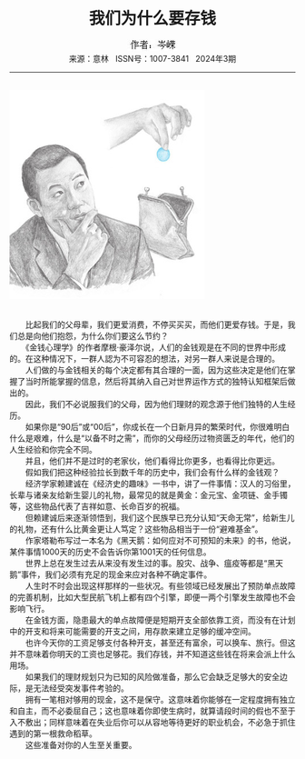 # <center>我们为什么要存钱</center>

<div align=center><img src="https://raw.githubusercontent.com/leaguecn/magazines/main/img_authors/%25d7%25f7%25d5%25df%25a3%25ba%25e1%25af%25e1%25c9.jpg"></div>

<center>来源：意林   ISSN号：1007-3841   2024年3期</center>

* * *

<br>![](https://raw.githubusercontent.com/leaguecn/magazines/main/img/yili20240336-1-l.jpg)

  
<br>　　比起我们的父母辈，我们更爱消费，不停买买买，而他们更爱存钱。于是，我们总是向他们抱怨，为什么你们要这么节约？  
　　《金钱心理学》的作者摩根·豪泽尔说，人们的金钱观是在不同的世界中形成的。在这种情况下，一群人認为不可容忍的想法，对另一群人来说是合理的。  
　　人们做的与金钱相关的每个决定都有其合理的一面，因为这些决定是他们在掌握了当时所能掌握的信息，然后将其纳入自己对世界运作方式的独特认知框架后做出的。  
　　因此，我们不必说服我们的父母，因为他们理财的观念源于他们独特的人生经历。  
　　如果你是“90后”或“00后”，你成长在一个日新月异的繁荣时代，你很难明白什么是艰难，什么是“以备不时之需”，而你的父母经历过物资匮乏的年代，他们的人生经验和你完全不同。  
　　并且，他们并不是过时的老家伙，他们看得比你更多，也看得比你更远。  
　　假如我们把这种经验拉长到数千年的历史中，我们会有什么样的金钱观？  
　　经济学家赖建诚在《经济史的趣味》一书中，讲了一件事情：汉人的习俗里，长辈与诸亲友给新生婴儿的礼物，最常见的就是黄金：金元宝、金项链、金手镯等，这些物品代表了吉祥如意、长命百岁的祝福。  
　　但赖建诚后来逐渐领悟到，我们这个民族早已充分认知“天命无常”，给新生儿的礼物，还有什么比黄金更让人笃定？这些物品相当于一份“避难基金”。  
　　作家塔勒布写过一本名为《黑天鹅：如何应对不可预知的未来》的书，他说，某件事情1000天的历史不会告诉你第1001天的任何信息。  
　　世界上总在发生过去从来没有发生过的事。股灾、战争、瘟疫等都是“黑天鹅”事件，我们必须有充足的现金来应对各种不确定事件。  
　　人生时不时会出现这样那样的一些状况。有些领域已经发展出了预防单点故障的完善机制，比如大型民航飞机上都有四个引擎，即便一两个引擎发生故障也不会影响飞行。  
　　在金钱方面，隐患最大的单点故障便是短期开支全部依靠工资，而没有在计划中的开支和将来可能需要的开支之间，用存款来建立足够的缓冲空间。  
　　也许今天你的工资足够支付各种开支，甚至还有富余，可以换车、旅行。但这并不意味着你明天的工资也足够花。我们存钱，并不知道这些钱在将来会派上什么用场。  
　　如果我们的理财规划只为已知的风险做准备，那么它会缺乏足够大的安全边际，是无法经受突发事件考验的。  
　　拥有一笔相对够用的现金，这不是保守。这意味着你能够在一定程度拥有独立和自主，而不必委屈自己；这也意味着你即使生病时，就算请段时间的假也不至于入不敷出；同样意味着在失业后你可以从容地等待更好的职业机会，不必急于抓住遇到的第一根救命稻草。  
　　这些准备对你的人生至关重要。
